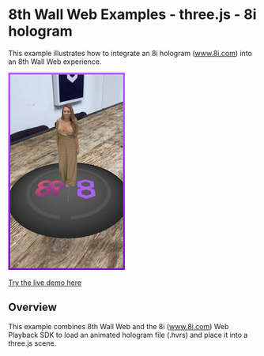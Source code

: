 # 8th Wall Web Examples - three.js - 8i hologram

This example illustrates how to integrate an 8i hologram (www.8i.com) into an 8th Wall Web experience.

![tapplace-threejs-screenshot](../../../images/screenshot-8i.jpg)

[Try the live demo here](https://templates.8thwall.app/hologram-8i-threejs)

## Overview

This example combines 8th Wall Web and the 8i (www.8i.com) Web Playback SDK to load an animated hologram file (.hvrs) and place it into a three.js scene.

